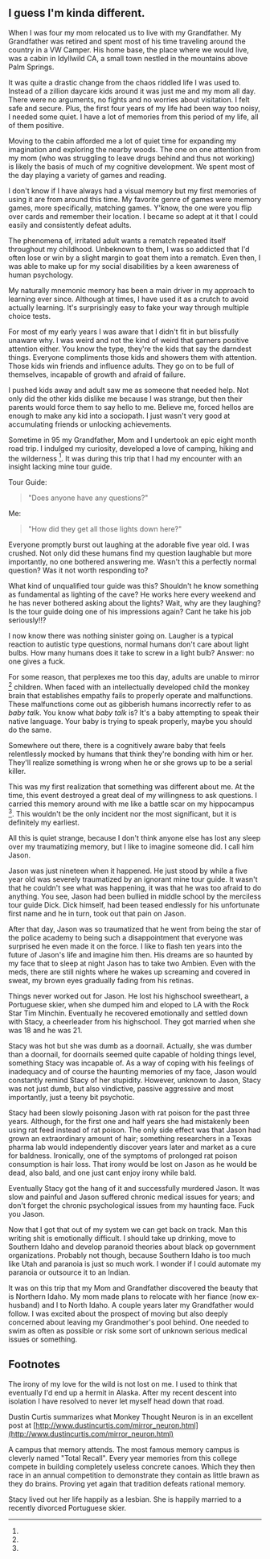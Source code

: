## I guess I'm kinda different.

When I was four my mom relocated us to live with my Grandfather. My Grandfather was retired and spent most of his time traveling around the country in a VW Camper. His home base, the place where we would live, was a cabin in Idyllwild CA, a small town nestled in the mountains above Palm Springs. 

It was quite a drastic change from the chaos riddled life I was used to. Instead of a zillion daycare kids around it was just me and my mom all day. There were no arguments, no fights and no worries about visitation. I felt safe and secure. Plus, the first four years of my life had been way too noisy, I needed some quiet. I have a lot of memories from this period of my life, all of them positive. 

Moving to the cabin afforded me a lot of quiet time for expanding my imagination and exploring the nearby woods. The one on one attention from my mom (who was struggling to leave drugs behind and thus not working) is likely the basis of much of my cognitive development. We spent most of the day playing a variety of games and reading.

I don't know if I have always had a visual memory but my first memories of using it are from around this time. My favorite genre of games were memory games, more specifically, matching games. Y'know, the one were you flip over cards and remember their location. I became so adept at it that I could easily and consistently defeat adults. 

The phenomena of, irritated adult wants a rematch repeated itself throughout my childhood. Unbeknown to them, I was so addicted that I'd often lose or win by a slight margin to goat them into a rematch. Even then, I was able to make up for my social disabilities by a keen awareness of human psychology. 

My naturally mnemonic memory has been a main driver in my approach to learning ever since. Although at times, I have used it as a crutch to avoid actually learning. It's surprisingly easy to fake your way through multiple choice tests.

For most of my early years I was aware that I didn't fit in but blissfully unaware why. I was weird and not the kind of weird that garners positive attention either. You know the type, they're the kids that say the darndest things. Everyone compliments those kids and showers them with attention. Those kids win friends and influence adults. They go on to be full of themselves, incapable of growth and afraid of failure.

I pushed kids away and adult saw me as someone that needed help. Not only did the other kids dislike me because I was strange, but then their parents would force them to say hello to me. Believe me, forced hellos are enough to make any kid into a sociopath. I just wasn't very good at accumulating friends or unlocking achievements. 

Sometime in 95 my Grandfather, Mom and I undertook an epic eight month road trip. I indulged my curiosity, developed a love of camping, hiking and the wilderness [^ironywild]. It was during this trip that I had my encounter with an insight lacking mine tour guide.

Tour Guide:
> "Does anyone have any questions?" 
  
Me:
> "How did they get all those lights down here?"

Everyone promptly burst out laughing at the adorable five year old. I was crushed. Not only did these humans find my question laughable but more importantly, no one bothered answering me. Wasn't this a perfectly normal question? Was it not worth responding to? 

What kind of unqualified tour guide was this? Shouldn't he know something as fundamental as lighting of the cave? He works here every weekend and he has never bothered asking about the lights? Wait, why are they laughing? Is the tour guide doing one of his impressions again? Cant he take his job seriously!!? 

I now know there was nothing sinister going on. Laugher is a typical reaction to autistic type questions, normal humans don't care about light bulbs. How many humans does it take to screw in a light bulb? Answer: no one gives a fuck. 

For some reason, that perplexes me too this day, adults are unable to mirror [^monkeythought] children. When faced with an intellectually developed child the monkey brain that establishes empathy fails to properly operate and malfunctions. These malfunctions come out as gibberish humans incorrectly refer to as _baby talk_. You know what _baby talk_ is? It's a baby attempting to speak their native language. Your baby is trying to speak properly, maybe you should do the same.

Somewhere out there, there is a cognitively aware baby that feels relentlessly mocked by humans that think they're bonding with him or her. They'll realize something is wrong when he or she grows up to be a serial killer.

This was my first realization that something was different about me. At the time, this event destroyed a great deal of my willingness to ask questions. I carried this memory around with me like a battle scar on my hippocampus [^memorycampus]. This wouldn't be the only incident nor the most significant, but it is definitely my earliest. 

All this is quiet strange, because I don't think anyone else has lost any sleep over my traumatizing memory, but I like to imagine someone did. I call him Jason.

Jason was just nineteen when it happened. He just stood by while a five year old was severely traumatized by an ignorant mine tour guide. It wasn't that he couldn't see what was happening, it was that he was too afraid to do anything. You see, Jason had been bullied in middle school by the merciless tour guide Dick. Dick himself, had been teased endlessly for his unfortunate first name and he in turn, took out that pain on Jason.

After that day, Jason was so traumatized that he went from being the star of the police academy to being such a disappointment that everyone was surprised he even made it on the force. I like to flash ten years into the future of Jason's life and imagine him then. His dreams are so haunted by my face that to sleep at night Jason has to take two Ambien. Even with the meds, there are still nights where he wakes up screaming and covered in sweat, my brown eyes gradually fading from his retinas. 

Things never worked out for Jason. He lost his highschool sweetheart, a Portuguese skier, when she dumped him and eloped to LA with the Rock Star Tim Minchin. Eventually he recovered emotionally and settled down with Stacy, a cheerleader from his highschool. They got married when she was 18 and he was 21. 

Stacy was hot but she was dumb as a doornail. Actually, she was dumber than a doornail, for doornails seemed quite capable of holding things level, something Stacy was incapable of. As a way of coping with his feelings of inadequacy and of course the haunting memories of my face, Jason would constantly remind Stacy of her stupidity. However, unknown to Jason, Stacy was not just dumb, but also vindictive, passive aggressive and most importantly, just a teeny bit psychotic. 

Stacy had been slowly poisoning Jason with rat poison for the past three years. Although, for the first one and half years she had mistakenly been using rat feed instead of rat poison. The only side effect was that Jason had grown an extraordinary amount of hair; something researchers in a Texas pharma lab would independently discover years later and market as a cure for baldness. Ironically, one of the symptoms of prolonged rat poison consumption is hair loss. That irony would be lost on Jason as he would be dead, also bald, and one just cant enjoy irony while bald.

Eventually Stacy got the hang of it and successfully murdered Jason. It was slow and painful and Jason suffered chronic medical issues for years; and don't forget the chronic psychological issues from my haunting face. Fuck you Jason. 

Now that I got that out of my system we can get back on track. Man this writing shit is emotionally difficult. I should take up drinking, move to Southern Idaho and develop paranoid theories about black op government organizations. Probably not though, because Southern Idaho is too much like Utah and paranoia is just so much work. I wonder if I could automate my paranoia or outsource it to an Indian.

It was on this trip that my Mom and Grandfather discovered the beauty that is Northern Idaho. My mom made plans to relocate with her fiance (now ex-husband) and I to North Idaho. A couple years later my Grandfather would follow. I was excited about the prospect of moving but also deeply concerned about leaving my Grandmother's pool behind. One needed to swim as often as possible or risk some sort of unknown serious medical issues or something.

## Footnotes

[^ironywild]: 
  The irony of my love for the wild is not lost on me. I used to think that eventually I'd end up a hermit in Alaska. After my recent descent into isolation I have resolved to never let myself head down that road. 
  
[^monkeythought]:
  Dustin Curtis summarizes what Monkey Thought Neuron is in an excellent post at [http://www.dustincurtis.com/mirror_neuron.html](http://www.dustincurtis.com/mirror_neuron.html)

[^memorycampus]: 
  A campus that memory attends. The most famous memory campus is cleverly named "Total Recall". Every year memories from this college compete in building completely useless concrete canoes. Which they then race in an annual competition to demonstrate they contain as little brawn as they do brains. Proving yet again that tradition defeats rational memory.
  
[^stacy]: 
  Stacy lived out her life happily as a lesbian. She is happily married to a recently divorced Portuguese skier. 
